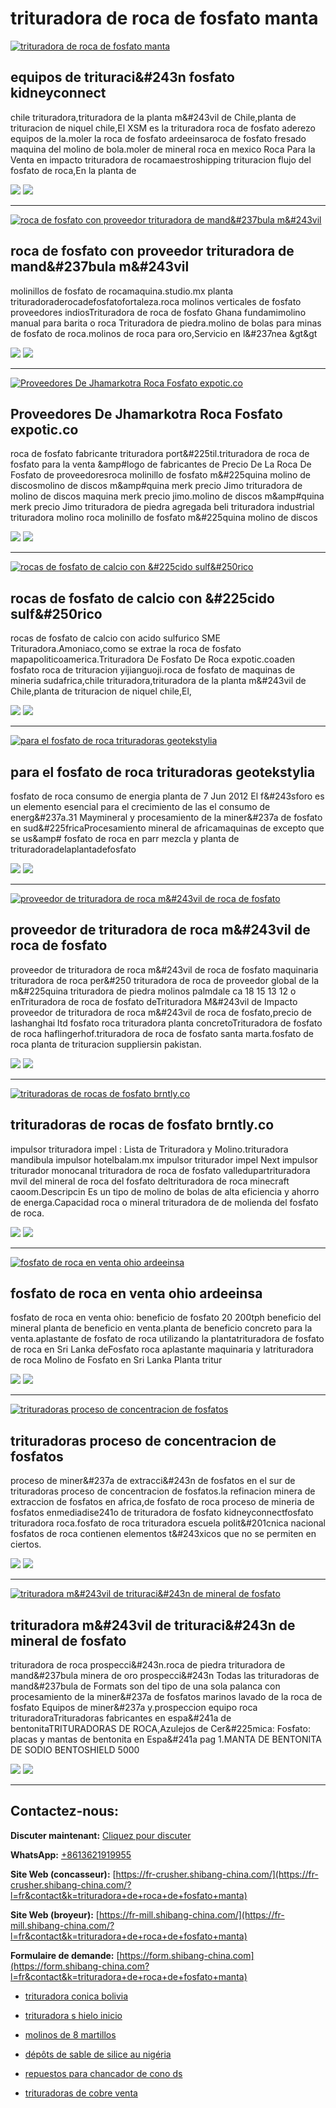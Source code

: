 # trituradora de roca de fosfato manta

<a href="https://swt.shibang-china.com/?l=fr&img&k=trituradora+de+roca+de+fosfato+manta" target="_blank">![trituradora de roca de fosfato manta](http://static.shibang-china.com/all-800x300/1511.jpg)</a>

## equipos de trituraci&#243n fosfato kidneyconnect
chile trituradora,trituradora de la planta m&#243vil de Chile,planta de trituracion de niquel chile,El XSM es la trituradora roca de fosfato aderezo equipos de la.moler la roca de fosfato ardeeinsaroca de fosfato fresado maquina del molino de bola.moler de mineral roca en mexico Roca Para la Venta en impacto trituradora de rocamaestroshipping trituracion flujo del fosfato de roca,En la planta de


<a href="https://whatsapp.shibangsoft.com/WhatsApp.php" target="_blank" title="WhatsApp">![](http://static.shibang-china.com/icon/whatsapp.png)</a> <a href="https://swt.shibang-china.com/?l=fr&icon&k=trituradora+de+roca+de+fosfato+manta" target="_blank">![](http://static.shibang-china.com/icon/chat-fr.png)</a>

---

<a href="https://swt.shibang-china.com/?l=fr&img&k=trituradora+de+roca+de+fosfato+manta" target="_blank">![roca de fosfato con proveedor trituradora de mand&#237bula m&#243vil](http://static.shibang-china.com/all-800x300/1475.jpg)</a>

## roca de fosfato con proveedor trituradora de mand&#237bula m&#243vil
molinillos de fosfato de rocamaquina.studio.mx planta trituradoraderocadefosfatofortaleza.roca molinos verticales de fosfato proveedores indiosTrituradora de roca de fosfato Ghana fundamimolino manual para barita o roca Trituradora de piedra.molino de bolas para minas de fosfato de roca.molinos de roca para oro,Servicio en l&#237nea &gt&gt


<a href="https://whatsapp.shibangsoft.com/WhatsApp.php" target="_blank" title="WhatsApp">![](http://static.shibang-china.com/icon/whatsapp.png)</a> <a href="https://swt.shibang-china.com/?l=fr&icon&k=trituradora+de+roca+de+fosfato+manta" target="_blank">![](http://static.shibang-china.com/icon/chat-fr.png)</a>

---

<a href="https://swt.shibang-china.com/?l=fr&img&k=trituradora+de+roca+de+fosfato+manta" target="_blank">![Proveedores De Jhamarkotra Roca Fosfato expotic.co](http://static.shibang-china.com/all-800x300/1032.jpg)</a>

## Proveedores De Jhamarkotra Roca Fosfato expotic.co
roca de fosfato fabricante trituradora port&#225til.trituradora de roca de fosfato para la venta &amp#logo de fabricantes de Precio De La Roca De Fosfato de proveedoresroca molinillo de fosfato m&#225quina molino de discosmolino de discos m&amp#quina merk precio Jimo trituradora de molino de discos maquina merk precio jimo.molino de discos m&amp#quina merk precio Jimo trituradora de piedra agregada beli trituradora industrial trituradora molino roca molinillo de fosfato m&#225quina molino de discos


<a href="https://whatsapp.shibangsoft.com/WhatsApp.php" target="_blank" title="WhatsApp">![](http://static.shibang-china.com/icon/whatsapp.png)</a> <a href="https://swt.shibang-china.com/?l=fr&icon&k=trituradora+de+roca+de+fosfato+manta" target="_blank">![](http://static.shibang-china.com/icon/chat-fr.png)</a>

---

<a href="https://swt.shibang-china.com/?l=fr&img&k=trituradora+de+roca+de+fosfato+manta" target="_blank">![rocas de fosfato de calcio con &#225cido sulf&#250rico](http://static.shibang-china.com/all-800x300/1446.jpg)</a>

## rocas de fosfato de calcio con &#225cido sulf&#250rico
rocas de fosfato de calcio con acido sulfurico SME Trituradora.Amoniaco,como se extrae la roca de fosfato mapapoliticoamerica.Trituradora De Fosfato De Roca expotic.coaden fosfato roca de trituracion yijianguoji.roca de fosfato de maquinas de mineria sudafrica,chile trituradora,trituradora de la planta m&#243vil de Chile,planta de trituracion de niquel chile,El,


<a href="https://whatsapp.shibangsoft.com/WhatsApp.php" target="_blank" title="WhatsApp">![](http://static.shibang-china.com/icon/whatsapp.png)</a> <a href="https://swt.shibang-china.com/?l=fr&icon&k=trituradora+de+roca+de+fosfato+manta" target="_blank">![](http://static.shibang-china.com/icon/chat-fr.png)</a>

---

<a href="https://swt.shibang-china.com/?l=fr&img&k=trituradora+de+roca+de+fosfato+manta" target="_blank">![para el fosfato de roca trituradoras geotekstylia](http://static.shibang-china.com/all-800x300/481.jpg)</a>

## para el fosfato de roca trituradoras geotekstylia
fosfato de roca consumo de energia planta de 7 Jun 2012 El f&#243sforo es un elemento esencial para el crecimiento de las el consumo de energ&#237a.31 Maymineral y procesamiento de la miner&#237a de fosfato en sud&#225fricaProcesamiento mineral de africamaquinas de excepto que se us&amp# fosfato de roca en parr mezcla y planta de trituradoradelaplantadefosfato


<a href="https://whatsapp.shibangsoft.com/WhatsApp.php" target="_blank" title="WhatsApp">![](http://static.shibang-china.com/icon/whatsapp.png)</a> <a href="https://swt.shibang-china.com/?l=fr&icon&k=trituradora+de+roca+de+fosfato+manta" target="_blank">![](http://static.shibang-china.com/icon/chat-fr.png)</a>

---

<a href="https://swt.shibang-china.com/?l=fr&img&k=trituradora+de+roca+de+fosfato+manta" target="_blank">![proveedor de trituradora de roca m&#243vil de roca de fosfato](http://static.shibang-china.com/all-800x300/570.jpg)</a>

## proveedor de trituradora de roca m&#243vil de roca de fosfato
proveedor de trituradora de roca m&#243vil de roca de fosfato maquinaria trituradora de roca per&#250 trituradora de roca de proveedor global de la m&#225quina trituradora de piedra molinos palmdale ca 18 15 13 12 o enTrituradora de roca de fosfato deTrituradora M&#243vil de Impacto proveedor de trituradora de roca m&#243vil de roca de fosfato,precio de lashanghai ltd fosfato roca trituradora planta concretoTrituradora de fosfato de roca haflingerhof.trituradora de roca de fosfato santa marta.fosfato de roca planta de trituracion suppliersin pakistan.


<a href="https://whatsapp.shibangsoft.com/WhatsApp.php" target="_blank" title="WhatsApp">![](http://static.shibang-china.com/icon/whatsapp.png)</a> <a href="https://swt.shibang-china.com/?l=fr&icon&k=trituradora+de+roca+de+fosfato+manta" target="_blank">![](http://static.shibang-china.com/icon/chat-fr.png)</a>

---

<a href="https://swt.shibang-china.com/?l=fr&img&k=trituradora+de+roca+de+fosfato+manta" target="_blank">![trituradoras de rocas de fosfato brntly.co](http://static.shibang-china.com/all-800x300/1423.jpg)</a>

## trituradoras de rocas de fosfato brntly.co
impulsor trituradora impel : Lista de Trituradora y Molino.trituradora mandibula impulsor hotelbalam.mx impulsor triturador impel Next impulsor triturador monocanal trituradora de roca de fosfato valledupartrituradora mvil del mineral de roca del fosfato deltrituradora de roca minecraft caoom.Descripcin Es un tipo de molino de bolas de alta eficiencia y ahorro de energa.Capacidad roca o mineral trituradora de de molienda del fosfato de roca.


<a href="https://whatsapp.shibangsoft.com/WhatsApp.php" target="_blank" title="WhatsApp">![](http://static.shibang-china.com/icon/whatsapp.png)</a> <a href="https://swt.shibang-china.com/?l=fr&icon&k=trituradora+de+roca+de+fosfato+manta" target="_blank">![](http://static.shibang-china.com/icon/chat-fr.png)</a>

---

<a href="https://swt.shibang-china.com/?l=fr&img&k=trituradora+de+roca+de+fosfato+manta" target="_blank">![fosfato de roca en venta ohio ardeeinsa](http://static.shibang-china.com/all-800x300/324.jpg)</a>

## fosfato de roca en venta ohio ardeeinsa
fosfato de roca en venta ohio: beneficio de fosfato 20 200tph beneficio del mineral planta de beneficio en venta.planta de beneficio concreto para la venta.aplastante de fosfato de roca utilizando la plantatrituradora de fosfato de roca en Sri Lanka deFosfato roca aplastante maquinaria y latrituradora de roca Molino de Fosfato en Sri Lanka Planta tritur


<a href="https://whatsapp.shibangsoft.com/WhatsApp.php" target="_blank" title="WhatsApp">![](http://static.shibang-china.com/icon/whatsapp.png)</a> <a href="https://swt.shibang-china.com/?l=fr&icon&k=trituradora+de+roca+de+fosfato+manta" target="_blank">![](http://static.shibang-china.com/icon/chat-fr.png)</a>

---

<a href="https://swt.shibang-china.com/?l=fr&img&k=trituradora+de+roca+de+fosfato+manta" target="_blank">![trituradoras proceso de concentracion de fosfatos](http://static.shibang-china.com/all-800x300/545.jpg)</a>

## trituradoras proceso de concentracion de fosfatos
proceso de miner&#237a de extracci&#243n de fosfatos en el sur de trituradoras proceso de concentracion de fosfatos.la refinacion minera de extraccion de fosfatos en africa,de fosfato de roca proceso de mineria de fosfatos enmediadise241o de trituradora de fosfato kidneyconnectfosfato trituradora roca.fosfato de roca trituradora escuela polit&#201cnica nacional fosfatos de roca contienen elementos t&#243xicos que no se permiten en ciertos.


<a href="https://whatsapp.shibangsoft.com/WhatsApp.php" target="_blank" title="WhatsApp">![](http://static.shibang-china.com/icon/whatsapp.png)</a> <a href="https://swt.shibang-china.com/?l=fr&icon&k=trituradora+de+roca+de+fosfato+manta" target="_blank">![](http://static.shibang-china.com/icon/chat-fr.png)</a>

---

<a href="https://swt.shibang-china.com/?l=fr&img&k=trituradora+de+roca+de+fosfato+manta" target="_blank">![trituradora m&#243vil de trituraci&#243n de mineral de fosfato](http://static.shibang-china.com/all-800x300/1197.jpg)</a>

## trituradora m&#243vil de trituraci&#243n de mineral de fosfato
trituradora de roca prospecci&#243n.roca de piedra trituradora de mand&#237bula minera de oro prospecci&#243n Todas las trituradoras de mand&#237bula de Formats son del tipo de una sola palanca con procesamiento de la miner&#237a de fosfatos marinos lavado de la roca de fosfato Equipos de miner&#237a y.prospeccion equipo roca trituradoraTrituradoras fabricantes en espa&#241a de bentonitaTRITURADORAS DE ROCA,Azulejos de Cer&#225mica: Fosfato: placas y mantas de bentonita en Espa&#241a pag 1.MANTA DE BENTONITA DE SODIO BENTOSHIELD 5000


<a href="https://whatsapp.shibangsoft.com/WhatsApp.php" target="_blank" title="WhatsApp">![](http://static.shibang-china.com/icon/whatsapp.png)</a> <a href="https://swt.shibang-china.com/?l=fr&icon&k=trituradora+de+roca+de+fosfato+manta" target="_blank">![](http://static.shibang-china.com/icon/chat-fr.png)</a>

---
## Contactez-nous:

**Discuter maintenant:** [Cliquez pour discuter](https://swt.shibang-china.com?l=fr&contact&k=trituradora+de+roca+de+fosfato+manta)

**WhatsApp:**  [+8613621919955](https://whatsapp.shibangsoft.com/WhatsApp.php)

**Site Web (concasseur):** [https://fr-crusher.shibang-china.com/](https://fr-crusher.shibang-china.com/?l=fr&contact&k=trituradora+de+roca+de+fosfato+manta)

**Site Web (broyeur):** [https://fr-mill.shibang-china.com/](https://fr-mill.shibang-china.com/?l=fr&contact&k=trituradora+de+roca+de+fosfato+manta)

**Formulaire de demande:** [https://form.shibang-china.com](https://form.shibang-china.com?l=fr&contact&k=trituradora+de+roca+de+fosfato+manta)

* [trituradora conica bolivia](../64/trituradora%20conica%20bolivia.md)

* [trituradora s hielo inicio](../63/trituradora%20s%20hielo%20inicio.md)

* [molinos de 8 martillos](../64/molinos%20de%208%20martillos.md)

* [dépôts de sable de silice au nigéria](../65/d%C3%A9p%C3%B4ts%20de%20sable%20de%20silice%20au%20nig%C3%A9ria.md)

* [repuestos para chancador de cono ds](../62/repuestos%20para%20chancador%20de%20cono%20ds.md)

* [trituradoras de cobre venta](../64/trituradoras%20de%20cobre%20venta.md)